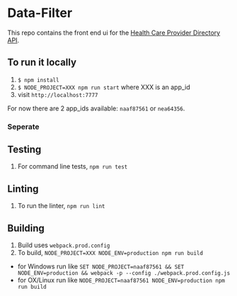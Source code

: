 # Data-Filter

This repo contains the front end ui for the [Health Care Provider Directory API](https://github.com/HealthAP/hcpd).

## To run it locally
1. `$ npm install`
2. `$ NODE_PROJECT=XXX npm run start` where XXX is an app_id
3. visit `http://localhost:7777`

For now there are 2 app_ids available: `naaf87561` or `nea64356`.

### Seperate

## Testing
1. For command line tests, `npm run test`

## Linting
1. To run the linter, `npm run lint`

## Building
1. Build uses `webpack.prod.config`
2. To build, `NODE_PROJECT=XXX NODE_ENV=production npm run build`
 
  - for Windows run like `SET NODE_PROJECT=naaf87561 && SET NODE_ENV=production && webpack -p --config ./webpack.prod.config.js` 
  - for OX/Linux run like `NODE_PROJECT=naaf87561 NODE_ENV=production npm run build` 
